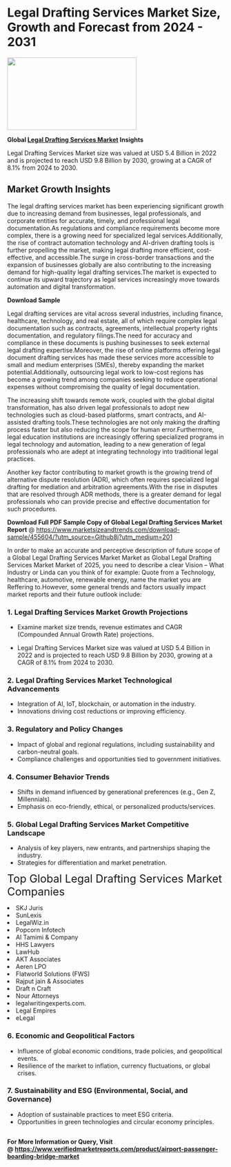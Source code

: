 <H1>Legal Drafting Services Market Size, Growth and Forecast from 2024 - 2031</H1><img class="aligncenter size-medium wp-image-584254" src="https://thirdeyenews.in/wp-content/uploads/2024/09/Global-Market-Research-300x168.jpeg" alt="" width="300" height="168" /><p><strong>Global&nbsp;<a href="https://www.marketsizeandtrends.com/download-sample/455604/?utm_source=Github8j?utm_medium=201">Legal Drafting Services Market</a> Insights</strong></p><p>Legal Drafting Services Market size was valued at USD 5.4 Billion in 2022 and is projected to reach USD 9.8 Billion by 2030, growing at a CAGR of 8.1% from 2024 to 2030.</p><p><h2>Market Growth Insights</h2> <p>The legal drafting services market has been experiencing significant growth due to increasing demand from businesses, legal professionals, and corporate entities for accurate, timely, and professional legal documentation.As regulations and compliance requirements become more complex, there is a growing need for specialized legal services.Additionally, the rise of contract automation technology and AI-driven drafting tools is further propelling the market, making legal drafting more efficient, cost-effective, and accessible.The surge in cross-border transactions and the expansion of businesses globally are also contributing to the increasing demand for high-quality legal drafting services.The market is expected to continue its upward trajectory as legal services increasingly move towards automation and digital transformation.</p> <p><strong>Download Sample</strong></p> <p>Legal drafting services are vital across several industries, including finance, healthcare, technology, and real estate, all of which require complex legal documentation such as contracts, agreements, intellectual property rights documentation, and regulatory filings.The need for accuracy and compliance in these documents is pushing businesses to seek external legal drafting expertise.Moreover, the rise of online platforms offering legal document drafting services has made these services more accessible to small and medium enterprises (SMEs), thereby expanding the market potential.Additionally, outsourcing legal work to low-cost regions has become a growing trend among companies seeking to reduce operational expenses without compromising the quality of legal documentation.</p> <p>The increasing shift towards remote work, coupled with the global digital transformation, has also driven legal professionals to adopt new technologies such as cloud-based platforms, smart contracts, and AI-assisted drafting tools.These technologies are not only making the drafting process faster but also reducing the scope for human error.Furthermore, legal education institutions are increasingly offering specialized programs in legal technology and automation, leading to a new generation of legal professionals who are adept at integrating technology into traditional legal practices.</p> <p>Another key factor contributing to market growth is the growing trend of alternative dispute resolution (ADR), which often requires specialized legal drafting for mediation and arbitration agreements.With the rise in disputes that are resolved through ADR methods, there is a greater demand for legal professionals who can provide precise and effective documentation for such procedures.</p> <p><span class=""><strong>Download Full PDF Sample Copy of Global Legal Drafting Services Market Report</strong> @ <a href="https://www.marketsizeandtrends.com/download-sample/455604/?utm_source=Github8j?utm_medium=201" target="_blank">https://www.marketsizeandtrends.com/download-sample/455604/?utm_source=Github8j?utm_medium=201</a></span></p><p>In order to make an accurate and perceptive description of future scope of a Global&nbsp;Legal Drafting Services Market Market as Global&nbsp;Legal Drafting Services Market Market of 2025, you need to describe a clear Vision &ndash; What Industry or Linda can you think of for example: Quote from a Technology, healthcare, automotive, renewable energy, name the market you are Reffering to.However, some general trends and factors usually impact market reports and their future outlook include:</p><h3>1.&nbsp;<strong>Legal Drafting Services Market Growth Projections</strong></h3><ul><li>Examine market size trends, revenue estimates and CAGR (Compounded Annual Growth Rate) projections.</li><li><p>Legal Drafting Services Market size was valued at USD 5.4 Billion in 2022 and is projected to reach USD 9.8 Billion by 2030, growing at a CAGR of 8.1% from 2024 to 2030.</p></li></ul><h3>2.&nbsp;<strong>Legal Drafting Services Market Technological Advancements</strong></h3><ul><li>Integration of AI, IoT, blockchain, or automation in the industry.</li><li>Innovations driving cost reductions or improving efficiency.</li></ul><h3>3.&nbsp;<strong>Regulatory and Policy Changes</strong></h3><ul><li>Impact of global and regional regulations, including sustainability and carbon-neutral goals.</li><li>Compliance challenges and opportunities tied to government initiatives.</li></ul><h3>4.&nbsp;<strong>Consumer Behavior Trends</strong></h3><ul><li>Shifts in demand influenced by generational preferences (e.g., Gen Z, Millennials).</li><li>Emphasis on eco-friendly, ethical, or personalized products/services.</li></ul><h3>5.&nbsp;<strong>Global Legal Drafting Services Market Competitive Landscape</strong></h3><ul><li>Analysis of key players, new entrants, and partnerships shaping the industry.</li><li>Strategies for differentiation and market penetration.</li></ul><p data-pm-slice="1 1 []"><span style="color: inherit; font-family: inherit; font-size: 25px;">Top Global Legal Drafting Services Market Companies</span></p><div class="" data-test-id=""><p><li>SKJ Juris</li><li> SunLexis</li><li> LegalWiz.in</li><li> Popcorn Infotech</li><li> Al Tamimi & Company</li><li> HHS Lawyers</li><li> LawHub</li><li> AKT Associates</li><li> Aeren LPO</li><li> Flatworld Solutions (FWS)</li><li> Rajput jain & Associates</li><li> Draft n Craft</li><li> Nour Attorneys</li><li> legalwritingexperts.com.</li><li> Legal Empires</li><li> eLegal</li></p></div><h3>6.&nbsp;<strong>Economic and Geopolitical Factors</strong></h3><ul><li>Influence of global economic conditions, trade policies, and geopolitical events.</li><li>Resilience of the market to inflation, currency fluctuations, or global crises.</li></ul><h3>7.&nbsp;<strong>Sustainability and ESG (Environmental, Social, and Governance)</strong></h3><ul><li>Adoption of sustainable practices to meet ESG criteria.</li><li>Opportunities in green technologies and circular economy principles.</li></ul><h2><strong style="font-size: 14px;">For More Information or Query, Visit @&nbsp;</strong><a style="background-color: #ffffff; font-size: 14px;" href="https://www.marketsizeandtrends.com/report/legal-drafting-services-market/" target="_blank">https://www.verifiedmarketreports.com/product/airport-passenger-boarding-bridge-market</a></h2>